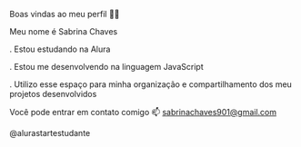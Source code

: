 Boas vindas ao meu perfil 💙💙

Meu nome é Sabrina Chaves

. Estou estudando na Alura

. Estou me desenvolvendo na linguagem JavaScript

. Utilizo esse espaço para minha organização e compartilhamento dos meu projetos desenvolvidos

Você pode entrar em contato comigo 📫
sabrinachaves901@gmail.com

@alurastartestudante
